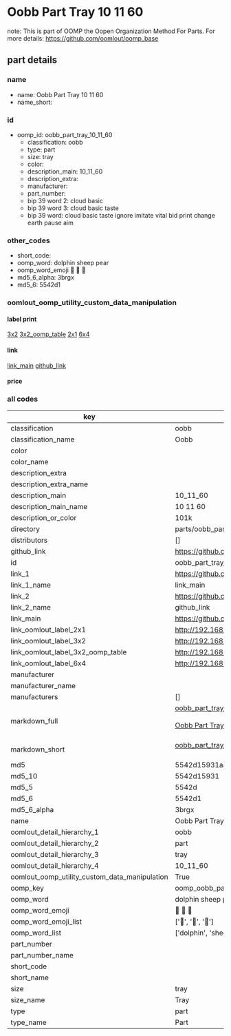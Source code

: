 # Oobb Part Tray 10 11 60  

note: This is part of OOMP the Oopen Organization Method For Parts. For more details: https://github.com/oomlout/oomp_base

##  part details





### name
* name: Oobb Part Tray 10 11 60
* name_short: 
### id
* oomp_id: oobb_part_tray_10_11_60
  * classification: oobb
  * type: part
  * size: tray
  * color: 
  * description_main: 10_11_60
  * description_extra: 
  * manufacturer: 
  * part_number: 
  * bip 39 word 2: cloud basic
  * bip 39 word 3: cloud basic taste
  * bip 39 word: cloud basic taste ignore imitate vital bid print change earth pause aim

### other_codes
* short_code: 
* oomp_word: dolphin sheep pear
* oomp_word_emoji :dolphin: :sheep: :pear:
* md5_6_alpha: 3brgx
* md5_6: 5542d1






### oomlout_oomp_utility_custom_data_manipulation
#### label print
[3x2](http://192.168.1.245:1112/?label=oomp%203brgx)
[3x2_oomp_table](http://192.168.1.107:1112/?label=oomp%203brgx)
[2x1](http://192.168.1.242:1112/?label=oomp%203brgx)
[6x4](http://192.168.1.55:1112/?label=oomp%203brgx)    

#### link

[link_main](https://github.com/oomlout/oomlout_oomp_current_version_messy/tree/main/parts/oobb_part_tray_10_11_60) [github_link](https://github.com/oomlout/oomlout_oomp_part_src/tree/main/parts/oobb_part_tray_10_11_60)                             

#### price







### all codes 
| key | value |  
| --- | --- |  
| classification | oobb |  
| classification_name | Oobb |  
| color |  |  
| color_name |  |  
| description_extra |  |  
| description_extra_name |  |  
| description_main | 10_11_60 |  
| description_main_name | 10 11 60 |  
| description_or_color | 101k |  
| directory | parts/oobb_part_tray_10_11_60 |  
| distributors | [] |  
| github_link | https://github.com/oomlout/oomlout_oomp_part_src/tree/main/parts/oobb_part_tray_10_11_60 |  
| id | oobb_part_tray_10_11_60 |  
| link_1 | https://github.com/oomlout/oomlout_oomp_current_version_messy/tree/main/parts/oobb_part_tray_10_11_60 |  
| link_1_name | link_main |  
| link_2 | https://github.com/oomlout/oomlout_oomp_part_src/tree/main/parts/oobb_part_tray_10_11_60 |  
| link_2_name | github_link |  
| link_main | https://github.com/oomlout/oomlout_oomp_current_version_messy/tree/main/parts/oobb_part_tray_10_11_60 |  
| link_oomlout_label_2x1 | http://192.168.1.242:1112/?label=oomp%203brgx |  
| link_oomlout_label_3x2 | http://192.168.1.245:1112/?label=oomp%203brgx |  
| link_oomlout_label_3x2_oomp_table | http://192.168.1.107:1112/?label=oomp%203brgx |  
| link_oomlout_label_6x4 | http://192.168.1.55:1112/?label=oomp%203brgx |  
| manufacturer |  |  
| manufacturer_name |  |  
| manufacturers | [] |  
| markdown_full | [oobb_part_tray_10_11_60](https://github.com/oomlout/oomlout_oomp_current_version_messy/tree/main/parts/oobb_part_tray_10_11_60)<br>[](https://github.com/oomlout/oomlout_oomp_current_version_messy/tree/main/parts/oobb_part_tray_10_11_60)<br>[Oobb Part Tray 10 11 60](https://github.com/oomlout/oomlout_oomp_current_version_messy/tree/main/parts/oobb_part_tray_10_11_60)<br><br> |  
| markdown_short | [oobb_part_tray_10_11_60](https://github.com/oomlout/oomlout_oomp_current_version_messy/tree/main/parts/oobb_part_tray_10_11_60)<br><br> |  
| md5 | 5542d15931aac2c3d438b70dbc44c15f |  
| md5_10 | 5542d15931 |  
| md5_5 | 5542d |  
| md5_6 | 5542d1 |  
| md5_6_alpha | 3brgx |  
| name | Oobb Part Tray 10 11 60 |  
| oomlout_detail_hierarchy_1 | oobb |  
| oomlout_detail_hierarchy_2 | part |  
| oomlout_detail_hierarchy_3 | tray |  
| oomlout_detail_hierarchy_4 | 10_11_60 |  
| oomlout_oomp_utility_custom_data_manipulation | True |  
| oomp_key | oomp_oobb_part_tray_10_11_60 |  
| oomp_word | dolphin sheep pear |  
| oomp_word_emoji | :dolphin: :sheep: :pear: |  
| oomp_word_emoji_list | [':dolphin:', ':sheep:', ':pear:'] |  
| oomp_word_list | ['dolphin', 'sheep', 'pear'] |  
| part_number |  |  
| part_number_name |  |  
| short_code |  |  
| short_name |  |  
| size | tray |  
| size_name | Tray |  
| type | part |  
| type_name | Part |  
